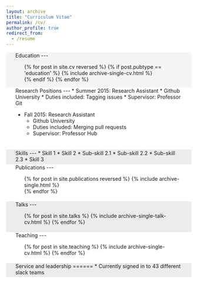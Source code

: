 ```yaml
---
layout: archive
title: "Curriculum Vitae"
permalink: /cv/
author_profile: true
redirect_from:
  - /resume
---
```


<div style="background-color: #f5f4f4" markdown=1> 
<div style="padding-top: 0.1pt; padding-bottom: 0.1pt; margin-left: 5%; margin-right: 5%;" markdown=1>
Education
---
<ol>
{% for post in site.cv reversed %}
  {% if post.pubtype == 'education' %}
     {% include archive-single-cv.html %} <br>
  {% endif %}
{% endfor %}
</ol>
</div>
</div>

<div style="background-color: #FFFFFF" markdown=1> 
<div style="padding-top: 0.1pt; padding-bottom: 1%; margin-left: 5%; margin-right: 5%;" markdown=1>
Research Positions
---
* Summer 2015: Research Assistant
  * Github University
  * Duties included: Tagging issues
  * Supervisor: Professor Git

* Fall 2015: Research Assistant
  * Github University
  * Duties included: Merging pull requests
  * Supervisor: Professor Hub
<br>
</div>
</div>

<div style="background-color: #edebeb" markdown=1> 
<div style="padding-top: 0.1px; padding-bottom: 1%; margin-left: 5%; margin-right: 5%;" markdown=1>
Skills
---
* Skill 1
* Skill 2
  * Sub-skill 2.1
  * Sub-skill 2.2
  * Sub-skill 2.3
* Skill 3
</div>
</div>

<div style="background-color: #FFFFFF" markdown=1> 
<div style="padding-top: 0.1px; padding-bottom: 1%; margin-left: 5%; margin-right: 5%;" markdown=1>
Publications
---
  <ol>{% for post in site.publications reversed %}
    {% include archive-single.html %} <br>
  {% endfor %}</ol>
</div>
</div>

<div style="background-color: #edebeb" markdown=1> 
<div style="padding-top: 0.1px; padding-bottom: 1%; margin-left: 5%; margin-right: 5%;" markdown=1>
Talks
---
  <ul>{% for post in site.talks %}
    {% include archive-single-talk-cv.html %}
  {% endfor %}</ul>
</div>
</div>

<div style="background-color: #FFFFFF" markdown=1> 
<div style="padding-top: 0.1px; padding-bottom: 1%; margin-left: 5%; margin-right: 5%;" markdown=1>
Teaching
---
  <ul>{% for post in site.teaching %}
    {% include archive-single-cv.html %}
  {% endfor %}</ul>
</div>
</div>
  
<div style="background-color: #edebeb" markdown=1> 
<div style="padding-top: 0.1px; padding-bottom: 1%; margin-left: 5%; margin-right: 5%;" markdown=1>
Service and leadership
======
* Currently signed in to 43 different slack teams
</div>
</div>
